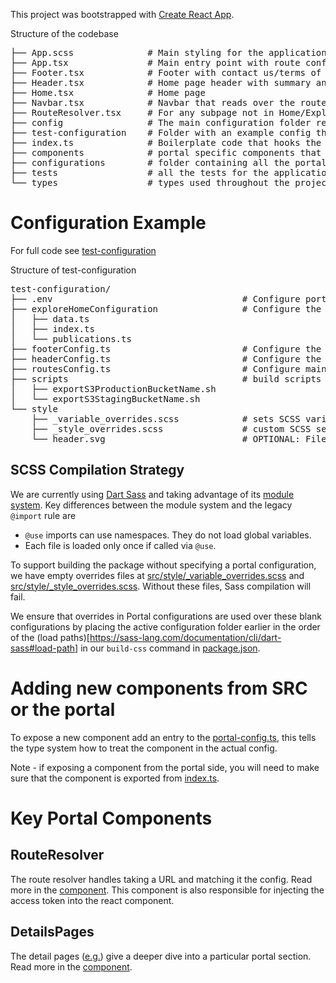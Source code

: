 This project was bootstrapped with [Create React App](https://github.com/facebook/create-react-app).

Structure of the codebase

<pre>
├── App.scss              # Main styling for the application, uses variables from test-configuration/_overrides.scss
├── App.tsx               # Main entry point with route configuration
├── Footer.tsx            # Footer with contact us/terms of service
├── Header.tsx            # Home page header with summary and title
├── Home.tsx              # Home page
├── Navbar.tsx            # Navbar that reads over the routes
├── RouteResolver.tsx     # For any subpage not in Home/Explore this hooks up the configuration to that URL
├── config                # The main configuration folder read for the app 
├── test-configuration    # Folder with an example config that gets used for testing
├── index.ts              # Boilerplate code that hooks the application up with index.html
├── components            # portal specific components that are not related to layout
├── configurations        # folder containing all the portal configs
├── tests                 # all the tests for the application
└── types                 # types used throughout the project
</pre>

# Configuration Example

For full code see [test-configuration](https://github.com/portals/app-template/src/test-configuration)

Structure of test-configuration

<pre>
test-configuration/
├── .env                                    # Configure portal-specific environment variables, such as title and description
├── exploreHomeConfiguration                # Configure the data for explore and home page
│   ├── data.ts                             
│   ├── index.ts                            
│   └── publications.ts                     
├── footerConfig.ts                         # Configure the footer data -- terms of use, contact us
├── headerConfig.ts                         # Configure the text on the header of the home page
├── routesConfig.ts                         # Configure main routes for the app -- what is available and what synapse object 
├── scripts                                 # build scripts that export s3 bucket names
│   ├── exportS3ProductionBucketName.sh     
│   └── exportS3StagingBucketName.sh        
└── style                                   
    ├── _variable_overrides.scss            # sets SCSS variable like the main theme colors
    ├── _style_overrides.scss               # custom SCSS selectors to override the defaults
    └── header.svg                          # OPTIONAL: File that will be used for background-img on home page header
</pre>

## SCSS Compilation Strategy

We are currently using [Dart Sass](https://sass-lang.com/dart-sass) and taking advantage of its [module system](https://sass-lang.com/documentation/at-rules/use). Key differences between the module system and the legacy `@import` rule are

- `@use` imports can use namespaces. They do not load global variables.
- Each file is loaded only once if called via `@use`.

To support building the package without specifying a portal configuration, we have empty overrides files at [src/style/\_variable_overrides.scss](style/_variable_overrides.scss) and [src/style/\_style_overrides.scss](style/_style_overrides.scss). Without these files, Sass compilation will fail.

We ensure that overrides in Portal configurations are used over these blank configurations by placing the active configuration folder earlier in the order of the (load paths)[https://sass-lang.com/documentation/cli/dart-sass#load-path] in our `build-css` command in [package.json](../package.json).

# Adding new components from SRC or the portal

To expose a new component add an entry to the [portal-config.ts](./types/portal-config.ts), this tells the
type system how to treat the component in the actual config.

Note - if exposing a component from the portal side, you will need to make sure that the component is exported from [index.ts](./portal-components/index.ts).

# Key Portal Components

## RouteResolver

The route resolver handles taking a URL and matching it the config. Read more in the [component](components/RouteResolver.tsx). This component is also responsible for injecting the access token into the react component.

## DetailsPages

The detail pages ([e.g.](https://staging.adknowledgeportal.synapse.org/Explore/Studies/DetailsPage?Study=syn5550404])) give
a deeper dive into a particular portal section. Read more in the [component](portal-components/DetailsPage/DetailsPage.tsx).

